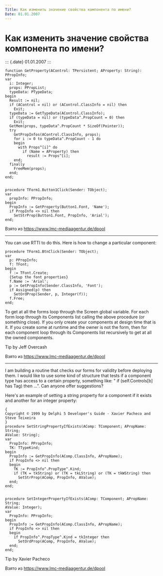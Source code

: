 ```yaml
---
Title: Как изменить значение свойства компонента по имени?
Date: 01.01.2007
---
```



Как изменить значение свойства компонента по имени?
===================================================

::: {.date}
01.01.2007
:::

    function GetProperty(AControl: TPersistent; AProperty: String): PPropInfo;
    var
      i: Integer;
      props: PPropList;
      typeData: PTypeData;
    begin
      Result := nil;
      if (AControl = nil) or (AControl.ClassInfo = nil) then
        Exit;
      typeData := GetTypeData(AControl.ClassInfo);
      if (typeData = nil) or (typeData^.PropCount = 0) then
        Exit;
      GetMem(props, typeData^.PropCount * SizeOf(Pointer));
      try
        GetPropInfos(AControl.ClassInfo, props);
        for i := 0 to typeData^.PropCount - 1 do
        begin
          with Props^[i]^ do
            if (Name = AProperty) then
              result := Props^[i];
        end;
      finally
        FreeMem(props);
      end;
    end;
     
     
    procedure TForm1.Button1Click(Sender: TObject);
    var
      propInfo: PPropInfo;
    begin
      PropInfo := GetProperty(Button1.Font, 'Name');
      if PropInfo <> nil then
        SetStrProp(Button1.Font, PropInfo, 'Arial');
    end;

Взято из <https://www.lmc-mediaagentur.de/dpool>

------------------------------------------------------------------------

You can use RTTI to do this. Here is how to change a particular
component:

    procedure TForm1.BtnClick(Sender: TObject);
    var
      p: PPropInfo;
      f: TFont;
    begin
      f := TFont.Create;
      {Setup the font properties}
      f.Name := 'Arial';
      p := GetPropInfo(Sender.ClassInfo, 'Font');
      if Assigned(p) then
        SetOrdProp(Sender, p, Integer(f));
      f.Free;
    end;

To get at all the forms loop through the Screen global variable. For
each form loop through its Components list calling the above procedure
(or something close). If you only create your components at design time
that is it. If you create some at runtime and the owner is not the form,
then for each component loop through its Components list recursively to
get at all the owned components.

Tip by Jeff Overcash

Взято из <https://www.lmc-mediaagentur.de/dpool>

------------------------------------------------------------------------

I am building a routine that checks our forms for validity before
deploying them. I would like to use some kind of structure that tests if
a component type has access to a certain property, something like: " if
(self.Controls[b] has Tag) then ...". Can anyone offer suggestions?

Here\'s an example of setting a string property for a component if it
exists and another for an integer property:

    {
    Copyright © 1999 by Delphi 5 Developer's Guide - Xavier Pacheco and Steve Teixeira
    }
    procedure SetStringPropertyIfExists(AComp: TComponent; APropName: String;
    AValue: String);
    var
      PropInfo: PPropInfo;
      TK: TTypeKind;
    begin
      PropInfo := GetPropInfo(AComp.ClassInfo, APropName);
      if PropInfo <> nil then
      begin
        TK := PropInfo^.PropType^.Kind;
        if (TK = tkString) or (TK = tkLString) or (TK = tkWString) then
          SetStrProp(AComp, PropInfo, AValue);
      end;
    end;
     
     
    procedure SetIntegerPropertyIfExists(AComp: TComponent; APropName: String;
    AValue: Integer);
    var
      PropInfo: PPropInfo;
    begin
      PropInfo := GetPropInfo(AComp.ClassInfo, APropName);
      if PropInfo <> nil then
      begin
        if PropInfo^.PropType^.Kind = tkInteger then
          SetOrdProp(AComp, PropInfo, AValue);
      end;
    end;

Tip by Xavier Pacheco

Взято из <https://www.lmc-mediaagentur.de/dpool>
